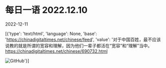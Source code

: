 # 每日一语 2022.12.10

2022-12-11

[{'type': 'text/html', 'language': None, 'base': 'https://chinadigitaltimes.net/chinese/feed', 'value': '对于中国百姓，最不应该说教的就是所谓的宽容和理解，因为他们一辈子都活在“宽容”和“理解”当中。https://chinadigitaltimes.net/chinese/690732.html

![GitHub](https://chinadigitaltimes.net/chinese/files/2022/12/20221210_dailyquote.png)'}]